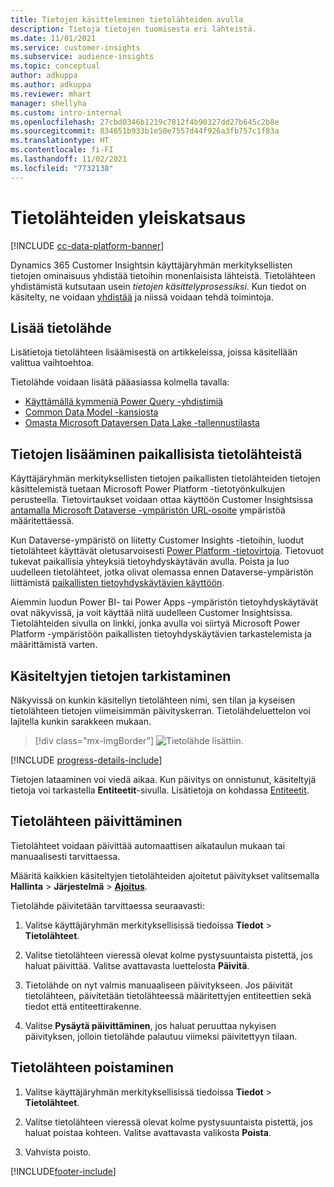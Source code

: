 ```yaml
---
title: Tietojen käsitteleminen tietolähteiden avulla
description: Tietoja tietojen tuomisesta eri lähteistä.
ms.date: 11/01/2021
ms.service: customer-insights
ms.subservice: audience-insights
ms.topic: conceptual
author: adkuppa
ms.author: adkuppa
ms.reviewer: mhart
manager: shellyha
ms.custom: intro-internal
ms.openlocfilehash: 27cbd0346b1219c7812f4b90327dd27b645c2b8e
ms.sourcegitcommit: 834651b933b1e50e7557d44f926a3fb757c1f83a
ms.translationtype: HT
ms.contentlocale: fi-FI
ms.lasthandoff: 11/02/2021
ms.locfileid: "7732138"
---
```

# <a name="data-sources-overview"></a>Tietolähteiden yleiskatsaus

[!INCLUDE [cc-data-platform-banner](../includes/cc-data-platform-banner.md)]

Dynamics 365 Customer Insightsin käyttäjäryhmän merkityksellisten tietojen ominaisuus yhdistää tietoihin monenlaisista lähteistä. Tietolähteen yhdistämistä kutsutaan usein *tietojen käsittelyprosessiksi*. Kun tiedot on käsitelty, ne voidaan [yhdistää](data-unification.md) ja niissä voidaan tehdä toimintoja.

## <a name="add-a-data-source"></a>Lisää tietolähde

Lisätietoja tietolähteen lisäämisestä on artikkeleissa, joissa käsitellään valittua vaihtoehtoa.

Tietolähde voidaan lisätä pääasiassa kolmella tavalla:

- [Käyttämällä kymmeniä Power Query -yhdistimiä](connect-power-query.md)
- [Common Data Model -kansiosta](connect-common-data-model.md)
- [Omasta Microsoft Dataversen Data Lake -tallennustilasta](connect-dataverse-managed-lake.md)

## <a name="add-data-from-on-premises-data-sources"></a>Tietojen lisääminen paikallisista tietolähteistä

Käyttäjäryhmän merkityksellisten tietojen paikallisten tietolähteiden tietojen käsittelemistä tuetaan Microsoft Power Platform -tietotyönkulkujen perusteella. Tietovirtaukset voidaan ottaa käyttöön Customer Insightsissa [antamalla Microsoft Dataverse -ympäristön URL-osoite](create-environment.md) ympäristöä määritettäessä.

Kun Dataverse-ympäristö on liitetty Customer Insights -tietoihin, luodut tietolähteet käyttävät oletusarvoisesti [Power Platform -tietovirtoja](/power-query/dataflows/overview-dataflows-across-power-platform-dynamics-365). Tietovuot tukevat paikallisia yhteyksiä tietoyhdyskäytävän avulla. Poista ja luo uudelleen tietolähteet, jotka olivat olemassa ennen Dataverse-ympäristön liittämistä [paikallisten tietoyhdyskäytävien käyttöön](/data-integration/gateway/service-gateway-app).

Aiemmin luodun Power BI- tai Power Apps -ympäristön tietoyhdyskäytävät ovat näkyvissä, ja voit käyttää niitä uudelleen Customer Insightsissa. Tietolähteiden sivulla on linkki, jonka avulla voi siirtyä Microsoft Power Platform -ympäristöön paikallisten tietoyhdyskäytävien tarkastelemista ja määrittämistä varten.

## <a name="review-ingested-data"></a>Käsiteltyjen tietojen tarkistaminen

Näkyvissä on kunkin käsitellyn tietolähteen nimi, sen tilan ja kyseisen tietolähteen tietojen viimeisimmän päivityskerran. Tietolähdeluettelon voi lajitella kunkin sarakkeen mukaan.

> [!div class="mx-imgBorder"]
> ![Tietolähde lisättiin.](media/configure-data-datasource-added.png "Tietolähde lisättiin")

[!INCLUDE [progress-details-include](../includes/progress-details-pane.md)]

Tietojen lataaminen voi viedä aikaa. Kun päivitys on onnistunut, käsiteltyjä tietoja voi tarkastella **Entiteetit**-sivulla. Lisätietoja on kohdassa [Entiteetit](entities.md).

## <a name="refresh-a-data-source"></a>Tietolähteen päivittäminen

Tietolähteet voidaan päivittää automaattisen aikataulun mukaan tai manuaalisesti tarvittaessa. 

Määritä kaikkien käsiteltyjen tietolähteiden ajoitetut päivitykset valitsemalla **Hallinta** > **Järjestelmä** > [**Ajoitus**](system.md#schedule-tab).

Tietolähde päivitetään tarvittaessa seuraavasti:

1. Valitse käyttäjäryhmän merkityksellisissä tiedoissa **Tiedot** > **Tietolähteet**.

2. Valitse tietolähteen vieressä olevat kolme pystysuuntaista pistettä, jos haluat päivittää. Valitse avattavasta luettelosta **Päivitä**.

3. Tietolähde on nyt valmis manuaaliseen päivitykseen. Jos päivität tietolähteen, päivitetään tietolähteessä määritettyjen entiteettien sekä tiedot että entiteettirakenne.

4. Valitse **Pysäytä päivittäminen**, jos haluat peruuttaa nykyisen päivityksen, jolloin tietolähde palautuu viimeksi päivitettyyn tilaan.

## <a name="delete-a-data-source"></a>Tietolähteen poistaminen

1. Valitse käyttäjäryhmän merkityksellisissä tiedoissa **Tiedot** > **Tietolähteet**.

2. Valitse tietolähteen vieressä olevat kolme pystysuuntaista pistettä, jos haluat poistaa kohteen. Valitse avattavasta valikosta **Poista**.

3. Vahvista poisto.


[!INCLUDE[footer-include](../includes/footer-banner.md)]
